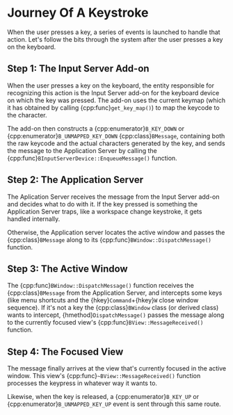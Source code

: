 # Journey Of A Keystroke

When the user presses a key, a series of events is launched to handle that
action. Let's follow the bits through the system after the user presses a
key on the keyboard.

## Step 1: The Input Server Add-on

When the user presses a key on the keyboard, the entity responsible for
recognizing this action is the Input Server add-on for the keyboard device
on which the key was pressed. The add-on uses the current keymap (which it
has obtained by calling {cpp:func}`get_key_map()`) to map the keycode to
the character.

The add-on then constructs a {cpp:enumerator}`B_KEY_DOWN` or
{cpp:enumerator}`B_UNMAPPED_KEY_DOWN` {cpp:class}`BMessage`, containing
both the raw keycode and the actual characters generated by the key, and
sends the message to the Application Server by calling the
{cpp:func}`BInputServerDevice::EnqueueMessage()` function.

## Step 2: The Application Server

The Aplication Server receives the message from the Input Server add-on
and decides what to do with it. If the key pressed is something the
Application Server traps, like a workspace change keystroke, it gets
handled internally.

Otherwise, the Application server locates the active window and passes the
{cpp:class}`BMessage` along to its {cpp:func}`BWindow::DispatchMessage()`
function.

## Step 3: The Active Window

The {cpp:func}`BWindow::DispatchMessage()` function receives the
{cpp:class}`BMessage` from the Application Server, and intercepts some keys
(like menu shortcuts and the {hkey}`Command`+{hkey}`W` close window
sequence). If it's not a key the {cpp:class}`BWindow` class (or derived
class) wants to intercept, {hmethod}`DispatchMessage()` passes the message
along to the currently focused view's {cpp:func}`BView::MessageReceived()`
function.

## Step 4: The Focused View

The message finally arrives at the view that's currently focused in the
active window. This view's {cpp:func}`~BView::MessageReceived()` function
processes the keypress in whatever way it wants to.

Likewise, when the key is released, a {cpp:enumerator}`B_KEY_UP` or
{cpp:enumerator}`B_UNMAPPED_KEY_UP` event is sent through this same route.

